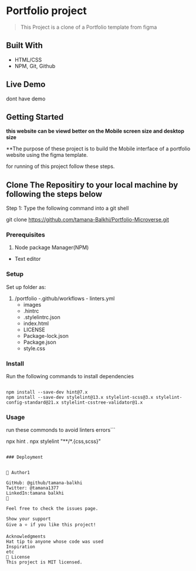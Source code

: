 #  Portfolio project

> This Project is a clone of a Portfolio template from figma

## Built With

- HTML/CSS
- NPM, Git, Github

## Live Demo

dont have demo

## Getting Started

**this website can be viewd better on the Mobile screen size and desktop size**



**The purpose of these project is to build the Mobile interface of a portfolio website using the figma template. 

 for running of this project follow these  steps.

## Clone The Repositiry to your local machine by following the steps below

Step 1: Type the following command into a git shell

git clone https://github.com/tamana-Balkhi/Portfolio-Microverse.git



### Prerequisites

1. Node package Manager(NPM)

- Text editor

### Setup

Set up folder as:

1. /portfolio -.github/workflows - linters.yml
   - images
   - .hintrc
   - .stylelintrc.json
   - index.html
   - LICENSE
   - Package-lock.json
   - Package.json
   - style.css

### Install

Run the following commands to install dependencies

```

npm install --save-dev hint@7.x
npm install --save-dev stylelint@13.x stylelint-scss@3.x stylelint-config-standard@21.x stylelint-csstree-validator@1.x

```

### Usage

run these commonds to avoid linters errors```

npx hint .
npx stylelint "**/*.{css,scss}"

```

### Deployment


👤 Author1

GitHub: @github/tamana-balkhi
Twitter: @tamana1377
LinkedIn:tamana balkhi
👤

Feel free to check the issues page.

Show your support
Give a ⭐️ if you like this project!

Acknowledgments
Hat tip to anyone whose code was used
Inspiration
etc
📝 License
This project is MIT licensed.
